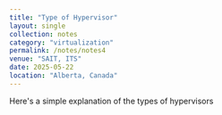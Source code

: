 ```yaml
---
title: "Type of Hypervisor"
layout: single
collection: notes
category: "virtualization"
permalink: /notes/notes4
venue: "SAIT, ITS"
date: 2025-05-22
location: "Alberta, Canada"
---
```


Here's a simple explanation of the types of hypervisors